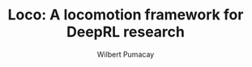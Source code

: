 ---
paperId: 47
author: Wilbert Pumacay
publicationauthor: Pumacay, W.
title: "Loco: A locomotion framework for DeepRL research"
pdf: --
poster: Poster_Wilbert_Pumacay
alt: --
type: Poster
topic: Deep Learning
subtopic: Machine Learning
link: 
conference: icml
year: 2019
tags: icml-2019-np
location: California, USA
---